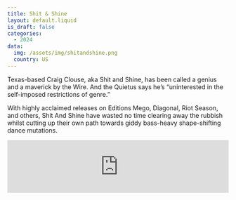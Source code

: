 ```yaml
---
title: Shit & Shine
layout: default.liquid
is_draft: false
categories:
  - 2024
data:
  img: /assets/img/shitandshine.png
  country: US
---
```



Texas-based Craig Clouse, aka Shit and Shine, has been called a genius and a maverick by the Wire. And the Quietus says he’s “uninterested in the self-imposed restrictions of genre.” 

With highly acclaimed releases on Editions Mego, Diagonal, Riot Season, and others, Shit And Shine have wasted no time clearing away the rubbish whilst cutting up their own path towards giddy bass-heavy shape-shifting dance mutations.

<iframe style="border: 0; width: 100%; height: 120px;" src="https://bandcamp.com/EmbeddedPlayer/album=3651588942/size=large/bgcol=ffffff/linkcol=0687f5/tracklist=false/artwork=small/transparent=true/" seamless><a href="https://shitandshine.bandcamp.com/album/masters-of-all-this-hell">MASTERS OF ALL THIS HELL by Shit and Shine</a></iframe>